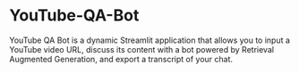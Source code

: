 # YouTube-QA-Bot
YouTube QA Bot is a dynamic Streamlit application that allows you to input a YouTube video URL, discuss its content with a bot powered by Retrieval Augmented Generation, and export a transcript of your chat.
